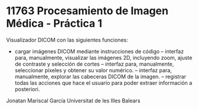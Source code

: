 # 11763 Procesamiento de Imagen Médica - Práctica 1 

Visualizador DICOM con las siguientes funciones: 
- cargar imágenes DICOM mediante instrucciones de código
– interfaz para, manualmente, visualizar las imágenes 2D, incluyendo zoom, ajuste de contraste y selección de cortes
– interfaz para, manualmente, seleccionar píxeles y obtener su valor numérico.
– interfaz para, manualmente, explorar las cabeceras DICOM de la imagen.
– registrar todas las acciones que hace el usuario para poder extraer información a posteriori.




Jonatan Mariscal García
Universitat de les Illes Balears
